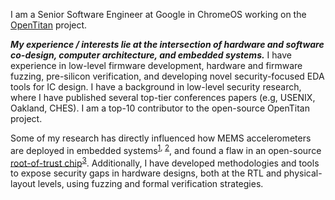 I am a Senior Software Engineer at Google in ChromeOS working on the
[OpenTitan](https://opentitan.org/) project.

**_My experience / interests lie at the intersection of hardware and software
co-design, computer architecture, and embedded systems._** I have experience in
low-level firmware development, hardware and firmware fuzzing, pre-silicon
verification, and developing novel security-focused EDA tools for IC design. I
have a background in low-level security research, where I have published several
top-tier conferences papers (e.g, USENIX, Oakland, CHES). I am a top-10
contributor to the open-source OpenTitan project.

Some of my research has directly influenced how MEMS accelerometers are deployed
in embedded
systems<sup><a href="http://www.analog.com/media/en/Other/Support/product-security-response/ADI_Response-ICS_Alert-17-073-01.pdf">1</a>,
<a href="https://psirt.bosch.com/security-advisories/BOSCH-2016-0501.html">2</a></sup>,
and found a flaw in an open-source
<a href="https://opentitan.org/">root-of-trust
chip</a><sup><a href="https://github.com/lowRISC/opentitan/commit/1bdcd8e947942d88b5e4d264209a95d2307185df">3</a></sup>.
Additionally, I have developed methodologies and tools to expose security gaps
in hardware designs, both at the RTL and physical-layout levels, using fuzzing
and formal verification strategies.
